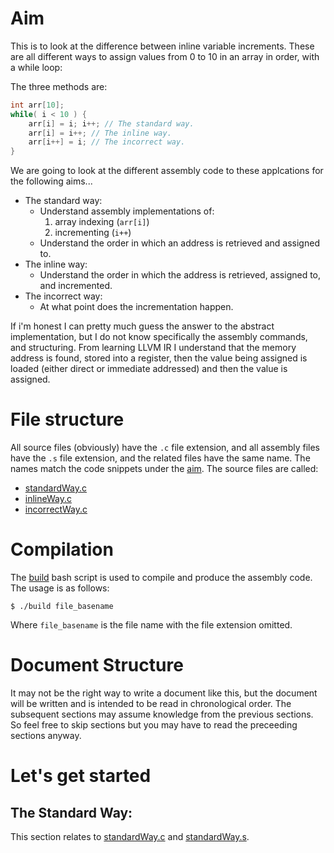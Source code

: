 # Aim
This is to look at the difference between inline variable increments.
These are all different ways to assign values from 0 to 10 in an array
in order, with a while loop:

The three methods are:
```C
int arr[10];
while( i < 10 ) {
    arr[i] = i; i++; // The standard way.
    arr[i] = i++; // The inline way.
    arr[i++] = i; // The incorrect way.
}
```

We are going to look at the different assembly code to these applcations
for the following aims...
- The standard way:
    - Understand assembly implementations of:
        1) array indexing (`arr[i]`)
        2) incrementing (`i++`)
    - Understand the order in which an address is retrieved and assigned to.
- The inline way:
    - Understand the order in which the address is retrieved, assigned to, and incremented.
- The incorrect way:
    - At what point does the incrementation happen.

If i'm honest I can pretty much guess the answer to the abstract implementation, but I do
not know specifically the assembly commands, and structuring. From learning LLVM IR I
understand that the memory address is found, stored into a register, then the value being
assigned is loaded (either direct or immediate addressed) and then the value is assigned.

# File structure
All source files (obviously) have the `.c` file extension, and all assembly files have the
`.s` file extension, and the related files have the same name. The names match the code
snippets under the [aim](#aim). The source files are called:
- [standardWay.c](./standardWay.c)
- [inlineWay.c](./inlineWay.c)
- [incorrectWay.c](./incorrectWay.c)

# Compilation
The [build](./build) bash script is used to compile and produce the assembly code. The
usage is as follows:
```
$ ./build file_basename
```

Where `file_basename` is the file name with the file extension omitted.

# Document Structure
It may not be the right way to write a document like this, but the document will be written
and is intended to be read in chronological order. The subsequent sections may assume
knowledge from the previous sections. So feel free to skip sections but you may have to
read the preceeding sections anyway.

# Let's get started
## The Standard Way:
This section relates to [standardWay.c](./standardWay.c) and [standardWay.s](./standardWay.s).
